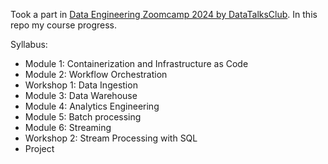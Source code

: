 Took a part in [Data Engineering Zoomcamp 2024 by DataTalksClub](https://github.com/DataTalksClub/data-engineering-zoomcamp/tree/main). In this repo my course progress.


Syllabus:
- Module 1: Containerization and Infrastructure as Code
- Module 2: Workflow Orchestration
- Workshop 1: Data Ingestion
- Module 3: Data Warehouse
- Module 4: Analytics Engineering
- Module 5: Batch processing
- Module 6: Streaming
- Workshop 2: Stream Processing with SQL
- Project

